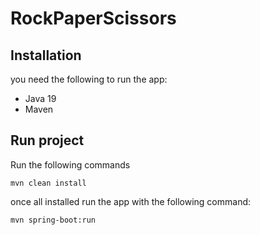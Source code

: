 # RockPaperScissors

## Installation

you need the following to run the app:
* Java 19
* Maven

## Run project

Run the following commands
```
mvn clean install
```
once all installed run the app with the following command:
```
mvn spring-boot:run
```
